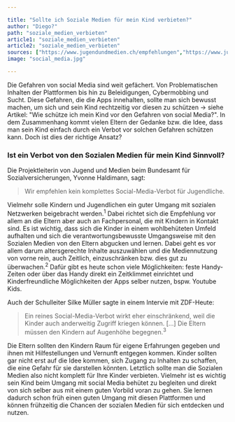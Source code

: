 ```yaml
---

title: "Sollte ich Soziale Medien für mein Kind verbieten?"
author: "Diego?"
path: "soziale_medien_verbieten"
article1: "soziale_medien_verbieten"
article2: "soziale_medien_verbieten"
sources: ["https://www.jugendundmedien.ch/empfehlungen","https://www.jugendundmedien.ch/empfehlungen/empfehlungen-0-7","https://www.zdf.de/nachrichten/ratgeber/ki-social-media-kinder-handyverbot-schule-100.html"]
image: "social_media.jpg"

---
```

 
Die Gefahren von social Media sind weit gefächert. Von Problematischen Inhalten der Plattformen bis hin zu Beleidigungen, Cybermobbing und Sucht. Diese Gefahren, die die Apps innehalten, sollte man sich bewusst machen, um sich und sein Kind rechtzeitig vor diesen zu schützen -> siehe Artikel: "Wie schütze ich mein Kind vor den Gefahren von social Media?". 
In dem Zusammenhang kommt vielen Eltern der Gedanke bzw. die Idee, dass man sein Kind einfach durch ein Verbot vor solchen Gefahren schützen kann. Doch ist dies der richtige Ansatz?

### Ist ein Verbot von den Sozialen Medien für mein Kind Sinnvoll? 

Die Projektleiterin von Jugend und Medien beim Bundesamt für Sozialversicherungen, Yvonne Haldimann, sagt: 
> Wir empfehlen kein komplettes Social-Media-Verbot für Jugendliche.

Vielmehr solle Kindern und Jugendlichen ein guter Umgang mit sozialen Netzwerken beigebracht werden.<sup>1</sup> Dabei richtet sich die Empfehlung vor allem an die Eltern aber auch an Fachpersonal, die mit Kindern in Kontakt sind. Es ist wichtig, dass sich die Kinder in einem wohlbehüteten Umfeld aufhalten und sich die verantwortungsbewusste Umgangsweise mit den Sozialen Medien von den Eltern abgucken und lernen. Dabei geht es vor allem darum altersgerechte Inhalte auszuwählen und die Mediennutzung von vorne rein, auch Zeitlich, einzuschränken bzw. dies gut zu überwachen.<sup>2</sup> Dafür gibt es heute schon viele Möglichkeiten: feste Handy-Zeiten oder über das Handy direkt ein Zeitklimmet einrichtet und Kinderfreundliche Möglichkeiten der Apps selber nutzen, bspw. Youtube Kids. 

Auch der Schulleiter Silke Müller sagte in einem Intervie mit ZDF-Heute: 
> Ein reines Social-Media-Verbot wirkt eher einschränkend, weil die Kinder auch anderweitig Zugriff kriegen können. [...] Die Eltern müssen den Kindern auf Augenhöhe begegnen.<sup>3</sup>

Die Eltern sollten den Kindern Raum für eigene Erfahrungen gegeben und ihnen mit Hilfestellungen und Vernunft entgegen kommen. Kinder sollten gar nicht erst auf die Idee kommen, sich Zugang zu Inhalten zu schaffen, die eine Gefahr für sie darstellen könnten. 
Letztlich sollte man die Sozialen Medien also nicht komplett für Ihre Kinder verbieten. Vielmehr ist es wichtig sein Kind beim Umgang mit social Media behütet zu begleiten und direkt von sich selber aus mit einem guten Vorbild voran zu gehen. Sie lernen dadurch schon früh einen guten Umgang mit diesen Plattformen und können frühzeitig die Chancen der sozialen Medien für sich entdecken und nutzen. 